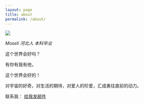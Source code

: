 ```yaml
---
layout: page
title: about
permalink: /about/
---
```


![](https://less-1251975755.cos.ap-beijing.myqcloud.com/202206192257584.png)

*Moseli 河北人 本科毕业*


这个世界会好吗？

有你有我有他，

这个世界会好的！

对宇宙的好奇，对生活的期待，对爱人的珍爱，汇成勇往直前的动力。

联系我：
<a href="mailto:moselikk@gmail.com">给我发邮件</a>
